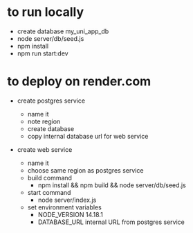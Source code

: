 # to run locally
- create database my_uni_app_db
- node server/db/seed.js
- npm install
- npm run start:dev

# to deploy on render.com
- create postgres service
  - name it
  - note region
  - create database
  - copy internal database url for web service

- create web service
  - name it
  - choose same region as postgres service
  - build command
    - npm install && npm build && node server/db/seed.js
  - start command
    - node server/index.js
  - set environment variables
    - NODE_VERSION 14.18.1
    - DATABASE_URL internal URL from postgres service
